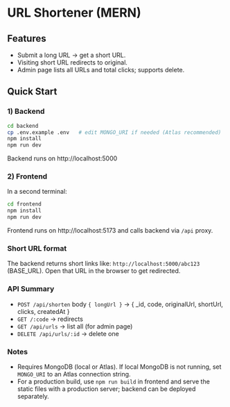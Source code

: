 # URL Shortener (MERN)

## Features
- Submit a long URL → get a short URL.
- Visiting short URL redirects to original.
- Admin page lists all URLs and total clicks; supports delete.

## Quick Start

### 1) Backend
```bash
cd backend
cp .env.example .env   # edit MONGO_URI if needed (Atlas recommended)
npm install
npm run dev 
```
Backend runs on http://localhost:5000

### 2) Frontend
In a second terminal:
```bash
cd frontend
npm install
npm run dev
```
Frontend runs on http://localhost:5173 and calls backend via `/api` proxy.

### Short URL format
The backend returns short links like: `http://localhost:5000/abc123` (BASE_URL).
Open that URL in the browser to get redirected.

### API Summary
- `POST /api/shorten` body `{ longUrl }` → { _id, code, originalUrl, shortUrl, clicks, createdAt }
- `GET /:code` → redirects
- `GET /api/urls` → list all (for admin page)
- `DELETE /api/urls/:id` → delete one

### Notes
- Requires MongoDB (local or Atlas). If local MongoDB is not running, set `MONGO_URI` to an Atlas connection string.
- For a production build, use `npm run build` in frontend and serve the static files with a production server; backend can be deployed separately.
